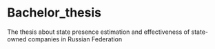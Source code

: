 # Bachelor_thesis
 The thesis about state presence estimation and effectiveness of state-owned companies in Russian Federation
